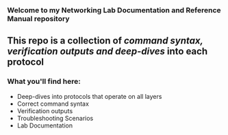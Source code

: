 ### Welcome to my Networking Lab Documentation and Reference Manual repository
This repo is a collection of *command syntax, verification outputs and deep-dives* into each protocol  
---
### What you'll find here:
* Deep-dives into protocols that operate on all layers
* Correct command syntax
* Verification outputs
* Troubleshooting Scenarios
* Lab Documentation
